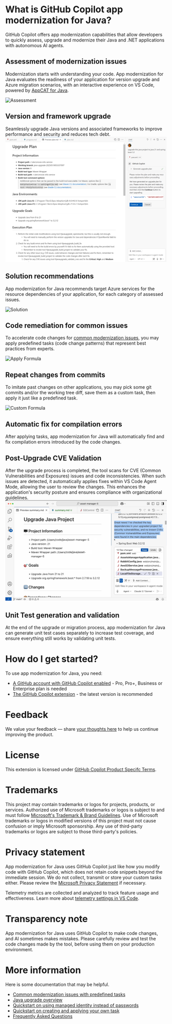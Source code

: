 # What is GitHub Copilot app modernization for Java?

GitHub Copilot offers app modernization capabilities that allow developers to quickly assess, upgrade and modernize their Java and .NET applications with autonomous AI agents.

## Assessment of modernization issues

Modernization starts with understanding your code. App modernization for Java evaluates the readiness of your application for version upgrade and Azure migration scenarios, with an interactive experience on VS Code, powered by [AppCAT for Java](https://aka.ms/appcat-install).

![Assessment](https://aka.ms/appmod-java-migration-extension-assessment-image)

## Version and framework upgrade
Seamlessly upgrade Java versions and associated frameworks to improve performance and security and reduces tech debt.
![plan](plan.png)

## Solution recommendations

App modernization for Java recommends target Azure services for the resource dependencies of your application, for each category of assessed issues.

![Solution](https://aka.ms/appmod-java-migration-extension-solution-image)

## Code remediation for common issues

To accelerate code changes for [common modernization issues](https://aka.ms/migrate-github-copilot-app-modernization-for-java-predefined-formula), you may apply predefined tasks (code change patterns) that represent best practices from experts.

![Apply Formula](https://aka.ms/appmod-java-migration-extension-apply-formula-image)

## Repeat changes from commits

To imitate past changes on other applications, you may pick some git commits and/or the working tree diff, save them as a custom task, then apply it just like a predefined task.

![Custom Formula](https://aka.ms/appmod-java-migration-extension-custom-formula-image)

## Automatic fix for compilation errors

After applying tasks, app modernization for Java will automatically find and fix compilation errors introduced by the code changes.

## Post-Upgrade CVE Validation
After the upgrade process is completed, the tool scans for CVE (Common Vulnerabilities and Exposures) issues and code inconsistencies. When such issues are detected, it automatically applies fixes within VS Code Agent Mode, allowing the user to review the changes. This enhances the application's security posture and ensures compliance with organizational guidelines.
![CVE](cve.png)

## Unit Test generation and validation 
At the end of the upgrade or migration process, app modernization for Java can generate unit test cases separately to increase test coverage, and ensure everything still works by validating unit tests.

# How do I get started?

To use app modernization for Java, you need:
* [A GitHub account with GitHub Copilot enabled](https://github.com/features/copilot) - Pro, Pro+, Business or Enterprise plan is needed
* [The GitHub Copilot extension](https://code.visualstudio.com/docs/copilot/overview) - the latest version is recommended

# Feedback

We value your feedback — share [your thoughts here](https://aka.ms/AM4JFeedback) to help us continue improving the product.

# License

This extension is licensed under [GitHub Copilot Product Specifc Terms](https://github.com/customer-terms/github-copilot-product-specific-terms).

# Trademarks

This project may contain trademarks or logos for projects, products, or services. Authorized use of Microsoft trademarks or logos is subject to and must follow [Microsoft's Trademark & Brand Guidelines](https://www.microsoft.com/legal/intellectualproperty/trademarks/usage/general). Use of Microsoft trademarks or logos in modified versions of this project must not cause confusion or imply Microsoft sponsorship. Any use of third-party trademarks or logos are subject to those third-party's policies.

# Privacy statement

App modernization for Java uses GitHub Copilot just like how you modify code with GitHub Copilot, which does not retain code snippets beyond the immediate session. We do not collect, transmit or store your custom tasks either. Please review the [Microsoft Privacy Statement](https://go.microsoft.com/fwlink/?LinkId=521839) if necessary.

Telemetry metrics are collected and analyzed to track feature usage and effectiveness. Learn more about [telemetry settings in VS Code](https://code.visualstudio.com/docs/configure/telemetry).

# Transparency note

App modernization for Java uses GitHub Copilot to make code changes, and AI sometimes makes mistakes. Please carefully review and test the code changes made by the tool, before using them on your production environment.

# More information

Here is some documentation that may be helpful.
* [Common modernization issues with predefined tasks](https://aka.ms/migrate-github-copilot-app-modernization-for-java-predefined-formula)
* [Java upgrade overview](https://aka.ms/java-upgrade-docs)
* [Quickstart on using managed identity instead of passwords](https://aka.ms/migrate-github-copilot-app-modernization-for-java-quickstart-assess-migrate)
* [Quickstart on creating and applying your own task](https://aka.ms/migrate-github-copilot-app-modernization-for-java-quickstart-create-and-apply-your-own-formula)
* [Frequently Asked Questions](https://aka.ms/migrate-github-copilot-app-modernization-for-java-faq)
